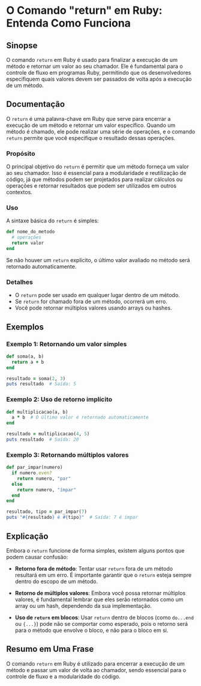 <!--
Meta Description: # O Comando "return" em Ruby: Entenda Como Funciona ## Sinopse O comando `return` em Ruby é usado para finalizar a execução de um método e retornar um...
Meta Keywords: return, método, que, ruby, para
-->

# O Comando "return" em Ruby: Entenda Como Funciona

## Sinopse
O comando `return` em Ruby é usado para finalizar a execução de um método e retornar um valor ao seu chamador. Ele é fundamental para o controle de fluxo em programas Ruby, permitindo que os desenvolvedores especifiquem quais valores devem ser passados de volta após a execução de um método.

## Documentação
O `return` é uma palavra-chave em Ruby que serve para encerrar a execução de um método e retornar um valor específico. Quando um método é chamado, ele pode realizar uma série de operações, e o comando `return` permite que você especifique o resultado dessas operações.

### Propósito
O principal objetivo do `return` é permitir que um método forneça um valor ao seu chamador. Isso é essencial para a modularidade e reutilização de código, já que métodos podem ser projetados para realizar cálculos ou operações e retornar resultados que podem ser utilizados em outros contextos.

### Uso
A sintaxe básica do `return` é simples:
```ruby
def nome_do_metodo
  # operações
  return valor
end
```
Se não houver um `return` explícito, o último valor avaliado no método será retornado automaticamente.

### Detalhes
- O `return` pode ser usado em qualquer lugar dentro de um método.
- Se `return` for chamado fora de um método, ocorrerá um erro.
- Você pode retornar múltiplos valores usando arrays ou hashes.

## Exemplos
### Exemplo 1: Retornando um valor simples
```ruby
def soma(a, b)
  return a + b
end

resultado = soma(2, 3)
puts resultado  # Saída: 5
```

### Exemplo 2: Uso de retorno implícito
```ruby
def multiplicacao(a, b)
  a * b  # O último valor é retornado automaticamente
end

resultado = multiplicacao(4, 5)
puts resultado  # Saída: 20
```

### Exemplo 3: Retornando múltiplos valores
```ruby
def par_impar(numero)
  if numero.even?
    return numero, "par"
  else
    return numero, "ímpar"
  end
end

resultado, tipo = par_impar(7)
puts "#{resultado} é #{tipo}"  # Saída: 7 é ímpar
```

## Explicação
Embora o `return` funcione de forma simples, existem alguns pontos que podem causar confusão:

- **Retorno fora de método**: Tentar usar `return` fora de um método resultará em um erro. É importante garantir que o `return` esteja sempre dentro do escopo de um método.
  
- **Retorno de múltiplos valores**: Embora você possa retornar múltiplos valores, é fundamental lembrar que eles serão retornados como um array ou um hash, dependendo da sua implementação.

- **Uso de `return` em blocos**: Usar `return` dentro de blocos (como `do...end` ou `{...}`) pode não se comportar como esperado, pois o retorno será para o método que envolve o bloco, e não para o bloco em si.

## Resumo em Uma Frase
O comando `return` em Ruby é utilizado para encerrar a execução de um método e passar um valor de volta ao chamador, sendo essencial para o controle de fluxo e a modularidade do código.